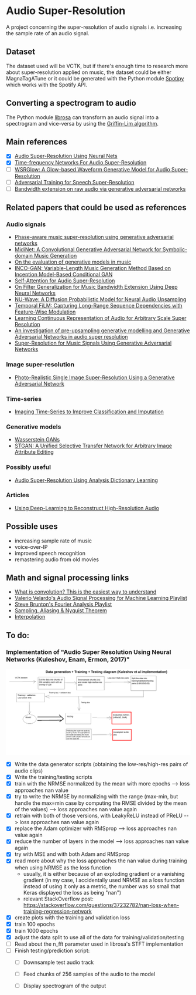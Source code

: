 # Audio Super-Resolution
A project concerning the super-resolution of audio signals i.e. increasing the sample rate of an audio signal. 

## Dataset
The dataset used will be VCTK, but if there's enough time to research more about super-resolution applied on music, the dataset could be either MagnaTagATune or it could be generated with the Python module [Spotipy](https://spotipy.readthedocs.io/en/2.19.0/) which works with the Spotify API.


## Converting a spectrogram to audio
The Python module [librosa](https://librosa.org/doc/latest/index.html) can transform an audio signal into a spectrogram and vice-versa
by using the [Griffin-Lim algorithm](https://stackoverflow.com/questions/61132574/can-i-convert-spectrograms-generated-with-librosa-back-to-audio).


## Main references
 - [X] [Audio Super-Resolution Using Neural Nets](https://arxiv.org/pdf/1708.00853v1.pdf)
 - [X] [Time-frequency Networks For Audio Super-Resolution](https://teckyianlim.me/audio-sr/res/3828.pdf)
 - [ ] [WSRGlow: A Glow-based Waveform Generative Model for Audio Super-Resolution](https://arxiv.org/abs/2106.08507)
 - [ ] [Adversarial Training for Speech Super-Resolution](https://www.researchgate.net/publication/332201260_Adversarial_Training_for_Speech_Super-Resolution)
 - [ ] [Bandwidth extension on raw audio via generative adversarial networks](https://arxiv.org/pdf/1903.09027.pdf)

## Related papers that could be used as references

### Audio signals
 - [Phase-aware music super-resolution using generative adversarial networks](https://arxiv.org/pdf/2010.04506.pdf)
 - [MidiNet: A Convolutional Generative Adversarial Network for Symbolic-domain Music Generation](https://arxiv.org/pdf/1703.10847.pdf)
 - [On the evaluation of generative models in music](https://musicinformatics.gatech.edu/wp-content_nondefault/uploads/2018/11/postprint.pdf)
 - [INCO-GAN: Variable-Length Music Generation Method Based
on Inception Model-Based Conditional GAN](https://www.google.com/url?sa=t&rct=j&q=&esrc=s&source=web&cd=&ved=2ahUKEwj62YWr14_0AhXch_0HHf0dDckQFnoECAQQAQ&url=https%3A%2F%2Fwww.mdpi.com%2F2227-7390%2F9%2F4%2F387%2Fpdf&usg=AOvVaw1Bt1-i7aM7Fp8OmwRJ2GtX)
 - [Self-Attention for Audio Super-Resolution](https://arxiv.org/pdf/2108.11637v1.pdf)
 - [On Filter Generalization for Music Bandwidth Extension Using Deep Neural Networks](https://arxiv.org/pdf/2011.07274v2.pdf)
 - [NU-Wave: A Diffusion Probabilistic Model for Neural Audio Upsampling](https://arxiv.org/pdf/2104.02321v2.pdf)
 - [Temporal FiLM: Capturing Long-Range Sequence Dependencies with Feature-Wise Modulation](https://arxiv.org/pdf/1909.06628v3.pdf)
 - [Learning Continuous Representation of Audio for Arbitrary Scale Super Resolution](https://arxiv.org/pdf/2111.00195.pdf)
 - [An investigation of pre-upsampling generative modelling and Generative Adversarial Networks in audio super resolution](https://arxiv.org/pdf/2109.14994.pdf)
 - [Super-Resolution for Music Signals Using Generative Adversarial Networks](https://www.researchgate.net/publication/354040914_Super-Resolution_for_Music_Signals_Using_Generative_Adversarial_Networks)


### Image super-resolution 
 - [Photo-Realistic Single Image Super-Resolution Using a Generative Adversarial
Network](https://arxiv.org/pdf/1609.04802.pdf)

### Time-series
 - [Imaging Time-Series to Improve Classification and Imputation](https://arxiv.org/pdf/1506.00327.pdf)

### Generative models
 - [Wasserstein GANs](https://arxiv.org/pdf/1701.07875.pdf)
 - [STGAN: A Unified Selective Transfer Network
for Arbitrary Image Attribute Editing](https://arxiv.org/pdf/1904.09709.pdf)

### Possibly useful
 - [Audio Super-Resolution Using Analysis Dictionary
Learning](http://personal.ee.surrey.ac.uk/Personal/W.Wang/papers/DongWC_DSP_2015.pdf)

### Articles
 - [Using Deep-Learning to Reconstruct High-Resolution Audio](https://blog.insightdatascience.com/using-deep-learning-to-reconstruct-high-resolution-audio-29deee8b7ccd)

## Possible uses
 - increasing sample rate of music
 - voice-over-IP
 - improved speech recognition
 - remastering audio from old movies

## Math and signal processing links 
 - [What is convolution? This is the easiest way to understand](https://www.youtube.com/watch?v=QmcoPYUfbJ8)
 - [Valerio Velardo's Audio Signal Processing for Machine Learning Playlist](https://www.youtube.com/watch?v=iCwMQJnKk2c&list=PL-wATfeyAMNqIee7cH3q1bh4QJFAaeNv0)
 - [Steve Brunton's Fourier Analysis Playlist](https://www.youtube.com/watch?v=jNC0jxb0OxE&list=PLMrJAkhIeNNT_Xh3Oy0Y4LTj0Oxo8GqsC)
 - [Sampling, Aliasing & Nyquist Theorem](https://www.youtube.com/watch?v=yWqrx08UeUs)
 - [Interpolation](https://www.youtube.com/watch?v=RpxoN9-i7Jc)
 

## To do:

### Implementation of "Audio Super Resolution Using Neural Networks (Kuleshov, Enam, Ermon, 2017)"

![Data generation, training and testing diagram](Paper/AudioSuperResolution/diagram.png)  

 - [X] Write the data generator scripts (obtaining the low-res/high-res pairs of audio clips)
 - [X] Write the training/testing scripts 
 - [X] train with the NRMSE normalized by the mean with more epochs --> loss approaches nan value
 - [X] try to write the NRMSE by normalizing with the range (max-min, but handle the max=min case by computing the RMSE divided by the mean of the values) --> loss approaches nan value again
 - [X] retrain with both of those versions, with LeakyReLU instead of PReLU --> loss approaches nan value again
 - [X] replace the Adam optimizer with RMSprop --> loss approaches nan value again
 - [X] reduce the number of layers in the model --> loss approaches nan value again 
 - [X] try with MSE and with both Adam and RMSprop
 - [X] read more about why the loss approaches the nan value during training when using NRMSE as the loss function
	 -  usually, it is either because of an exploding gradient or a vanishing gradient (in my case, I accidentally used NRMSE as a loss function instead of using it only as a metric, the number was so small that Keras displayed the loss as being "nan")
	 - relevant StackOverflow post: https://stackoverflow.com/questions/37232782/nan-loss-when-training-regression-network 
 - [X] create plots with the training and validation loss
 - [X] train 100 epochs
 - [X] train 1000 epochs
 - [X] adjust the data split to use all of the data for training/validation/testing
 - [ ] Read about the n_fft parameter used in librosa's STFT implementation
 - [ ] Finish testing/prediction script:
	- [ ] Downsample test audio track
	- [ ] Feed chunks of 256 samples of the audio to the model 
	- [ ] Display spectrogram of the output

